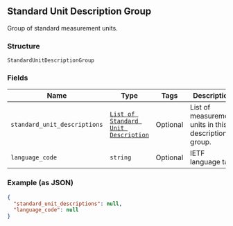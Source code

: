 ## Standard Unit Description Group

Group of standard measurement units.

### Structure

`StandardUnitDescriptionGroup`

### Fields

| Name | Type | Tags | Description |
|  --- | --- | --- | --- |
| `standard_unit_descriptions` | [`List of Standard Unit Description`](/doc/models/standard-unit-description.md) | Optional | List of measurement units in this description group. |
| `language_code` | `string` | Optional | IETF language tag. |

### Example (as JSON)

```json
{
  "standard_unit_descriptions": null,
  "language_code": null
}
```

